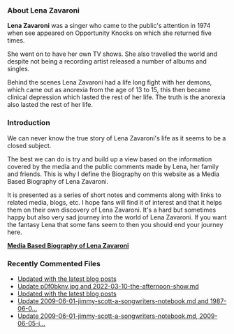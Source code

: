 ### About Lena Zavaroni

<p><strong>Lena Zavaroni</strong> was a singer who came to the public's attention in 1974 when see appeared on Opportunity Knocks on which she returned five times.</p>

<p>She went on to have her own TV shows. She also travelled the world and despite not being a recording artist released a number of albums and singles.</p>

<p>Behind the scenes Lena Zavaroni had a life long fight with her demons, which came out as anorexia from the age of 13 to 15, this then became clinical depression which lasted the rest of her life. The truth is the anorexia also lasted the rest of her life.</p>

### Introduction

<p>We can never know the true story of Lena Zavaroni's life as it seems to be a closed subject.</p>

<p>The best we can do is try and build up a view based on the information covered by the media and the public comments made by Lena, her family and friends. This is why I define the Biography on this website as a Media Based Biography of Lena Zavaroni.</p>

<p>It is presented as a series of short notes and comments along with links to related media, blogs, etc. I hope fans will find it of interest and that it helps them on their own discovery of Lena Zavaroni. It's a hard but sometimes happy but also very sad journey into the world of Lena Zavaroni. If you want the fantasy Lena that some fans seem to then you should end your journey here.</p>

<a href="https://fanzoflenazavaroni.github.io/biography/lena-zavaroni/"><strong>Media Based Biography of Lena Zavaroni</strong></a>

### Recently Commented Files

<!-- BLOG-POST-LIST:START -->
- [Updated with the latest blog posts](https://github.com/FanzOfLenaZavaroni/fanzoflenazavaroni.github.io/commit/5c15922824d6d72dc4e3409b2b0a943fc3608dea)
- [Update p0f0bknv.jpg and 2022-03-10-the-afternoon-show.md](https://github.com/FanzOfLenaZavaroni/fanzoflenazavaroni.github.io/commit/83ae94ea2b524cee380c685491b2b286e576a8f3)
- [Updated with the latest blog posts](https://github.com/FanzOfLenaZavaroni/fanzoflenazavaroni.github.io/commit/e3450666cbef25144bdb4ecb25a0506f7232226f)
- [Update 2009-06-01-jimmy-scott-a-songwriters-notebook.md and 1987-06-0…](https://github.com/FanzOfLenaZavaroni/fanzoflenazavaroni.github.io/commit/4351883e2b1815fcb0b6a495baf24df93f82733c)
- [Update 2009-06-01-jimmy-scott-a-songwriters-notebook.md, 2009-06-05-j…](https://github.com/FanzOfLenaZavaroni/fanzoflenazavaroni.github.io/commit/81d45003db8aa59016b18bbcaf33cd34f2864cbd)
<!-- BLOG-POST-LIST:END -->
